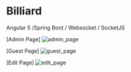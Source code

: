 # Billiard

Angular 5 /Spring Boot / Websocket / SocketJS 

[Admin Page]
![admin_page](https://user-images.githubusercontent.com/6167859/39475587-57fec92c-4d8b-11e8-9b80-8ec5302a2f97.jpg)

[Guest Page]
![guest_page](https://user-images.githubusercontent.com/6167859/39475641-9590558a-4d8b-11e8-97d3-c742c599bcb6.jpg)

[Edit Page]
![edit_page](https://user-images.githubusercontent.com/6167859/39475655-9d9e5236-4d8b-11e8-9d62-4d7ab550130d.jpg)
